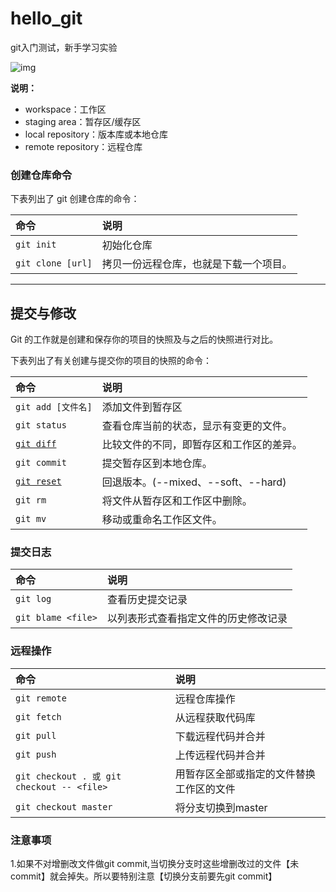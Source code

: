 # hello_git
git入门测试，新手学习实验

![img](https://www.runoob.com/wp-content/uploads/2015/02/git-command.jpg)

**说明：**

- workspace：工作区
- staging area：暂存区/缓存区
- local repository：版本库或本地仓库
- remote repository：远程仓库

### 创建仓库命令

下表列出了 git 创建仓库的命令：

| 命令              | 说明                                   |
| :---------------- | :------------------------------------- |
| `git init`        | 初始化仓库                             |
| `git clone [url]` | 拷贝一份远程仓库，也就是下载一个项目。 |

------

## 提交与修改

Git 的工作就是创建和保存你的项目的快照及与之后的快照进行对比。

下表列出了有关创建与提交你的项目的快照的命令：

| 命令                                                     | 说明                                     |
| :------------------------------------------------------- | :--------------------------------------- |
| `git add [文件名]`                                       | 添加文件到暂存区                         |
| `git status`                                             | 查看仓库当前的状态，显示有变更的文件。   |
| [`git diff`](https://www.runoob.com/git/git-diff.html)   | 比较文件的不同，即暂存区和工作区的差异。 |
| `git commit`                                             | 提交暂存区到本地仓库。                   |
| [`git reset`](https://www.runoob.com/git/git-reset.html) | 回退版本。(--mixed、--soft、--hard)      |
| `git rm`                                                 | 将文件从暂存区和工作区中删除。           |
| `git mv`                                                 | 移动或重命名工作区文件。                 |

### 提交日志

| 命令               | 说明                                 |
| :----------------- | :----------------------------------- |
| `git log`          | 查看历史提交记录                     |
| `git blame <file>` | 以列表形式查看指定文件的历史修改记录 |

### 远程操作

| 命令                                       | 说明                                     |
| :----------------------------------------- | :--------------------------------------- |
| `git remote`                               | 远程仓库操作                             |
| `git fetch`                                | 从远程获取代码库                         |
| `git pull`                                 | 下载远程代码并合并                       |
| `git push`                                 | 上传远程代码并合并                       |
| `git checkout . 或 git checkout -- <file>` | 用暂存区全部或指定的文件替换工作区的文件 |
| `git checkout master `                     | 将分支切换到master                       |



### 注意事项

1.如果不对增删改文件做git commit,当切换分支时这些增删改过的文件【未commit】就会掉失。所以要特别注意【切换分支前要先git commit】

